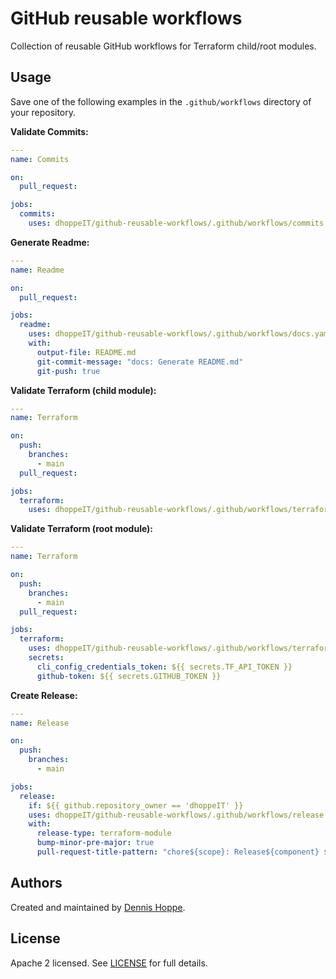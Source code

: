 # GitHub reusable workflows

Collection of reusable GitHub workflows for Terraform child/root modules.

## Usage

Save one of the following examples in the `.github/workflows` directory of your repository.

**Validate Commits:**

```yaml
---
name: Commits

on:
  pull_request:

jobs:
  commits:
    uses: dhoppeIT/github-reusable-workflows/.github/workflows/commits.yaml@main
```

**Generate Readme:**

```yaml
---
name: Readme

on:
  pull_request:

jobs:
  readme:
    uses: dhoppeIT/github-reusable-workflows/.github/workflows/docs.yaml@main
    with:
      output-file: README.md
      git-commit-message: "docs: Generate README.md"
      git-push: true
```

**Validate Terraform (child module):**

```yaml
---
name: Terraform

on:
  push:
    branches:
      - main
  pull_request:

jobs:
  terraform:
    uses: dhoppeIT/github-reusable-workflows/.github/workflows/terraform.yaml@main
```

**Validate Terraform (root module):**


```yaml
---
name: Terraform

on:
  push:
    branches:
      - main
  pull_request:

jobs:
  terraform:
    uses: dhoppeIT/github-reusable-workflows/.github/workflows/terraform_cloud.yaml@main
    secrets:
      cli_config_credentials_token: ${{ secrets.TF_API_TOKEN }}
      github-token: ${{ secrets.GITHUB_TOKEN }}
```

**Create Release:**


```yaml
---
name: Release

on:
  push:
    branches:
      - main

jobs:
  release:
    if: ${{ github.repository_owner == 'dhoppeIT' }}
    uses: dhoppeIT/github-reusable-workflows/.github/workflows/release.yaml@main
    with:
      release-type: terraform-module
      bump-minor-pre-major: true
      pull-request-title-pattern: "chore${scope}: Release${component} ${version}"
```

## Authors

Created and maintained by [Dennis Hoppe](https://github.com/dhoppeIT/).

## License

Apache 2 licensed. See [LICENSE](https://github.com/dhoppeIT/github-reusable-workflows/blob/main/LICENSE) for full details.
